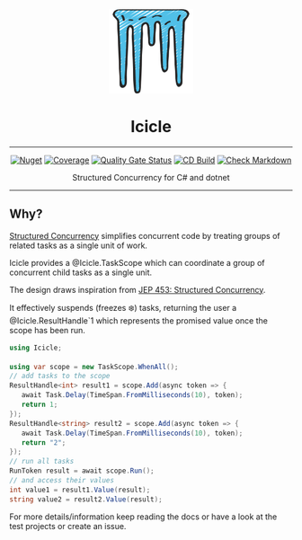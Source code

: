 <!-- markdownlint-disable MD033 MD041 -->
<div align="center">

<img src="images/icicles-icon.png" alt="HTTP BuildR" width="150px"/>

# Icicle

---

[![Nuget](https://img.shields.io/nuget/v/Icicle)](https://www.nuget.org/packages/Icicle/)
[![Coverage](https://sonarcloud.io/api/project_badges/measure?project=bmazzarol_Icicle&metric=coverage)](https://sonarcloud.io/summary/new_code?id=bmazzarol_Icicle)
[![Quality Gate Status](https://sonarcloud.io/api/project_badges/measure?project=bmazzarol_Icicle&metric=alert_status)](https://sonarcloud.io/summary/new_code?id=bmazzarol_Icicle)
[![CD Build](https://github.com/bmazzarol/Icicle/actions/workflows/cd-build.yml/badge.svg)](https://github.com/bmazzarol/Icicle/actions/workflows/cd-build.yml)
[![Check Markdown](https://github.com/bmazzarol/Icicle/actions/workflows/check-markdown.yml/badge.svg)](https://github.com/bmazzarol/Icicle/actions/workflows/check-markdown.yml)

Structured Concurrency for C# and dotnet

---

</div>
<!-- markdownlint-enable MD033 MD041 -->

## Why?

[Structured Concurrency](https://en.wikipedia.org/wiki/Structured_concurrency)
simplifies concurrent code by treating
groups of related tasks as a single unit of work.

Icicle provides a @Icicle.TaskScope which can coordinate a group of concurrent
child tasks as a single unit.

The design draws inspiration
from [JEP 453: Structured Concurrency](https://openjdk.org/jeps/453).

It effectively suspends (freezes :snowflake:) tasks, returning the user a
@Icicle.ResultHandle`1 which represents the
promised value once the scope has been run.

```c#
using Icicle;

using var scope = new TaskScope.WhenAll();
// add tasks to the scope
ResultHandle<int> result1 = scope.Add(async token => {
   await Task.Delay(TimeSpan.FromMilliseconds(10), token);
   return 1; 
});
ResultHandle<string> result2 = scope.Add(async token => {
   await Task.Delay(TimeSpan.FromMilliseconds(10), token);
   return "2"; 
});
// run all tasks
RunToken result = await scope.Run();
// and access their values
int value1 = result1.Value(result);
string value2 = result2.Value(result);
```

For more details/information keep reading the docs or have a look at the test
projects or create an issue.

